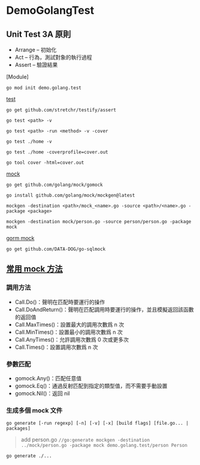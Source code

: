 # DemoGolangTest 

## Unit Test 3A 原則
* Arrange – 初始化
* Act – 行為，測試對象的執行過程
* Assert – 驗證結果

[Module]

`go mod init demo.golang.test`

[test](https://github.com/stretchr/testify/assert)

`go get github.com/stretchr/testify/assert`

`go test <path> -v`

`go test <path> -run <method> -v -cover `

`go test ./home -v`

`go test ./home -coverprofile=cover.out`

`go tool cover -html=cover.out`

[mock](https://github.com/golang/mock)

`go get github.com/golang/mock/gomock`

`go install github.com/golang/mock/mockgen@latest`

`mockgen -destination <path>/mock_<name>.go -source <path>/<name>.go -package <package>`

`mockgen -destination mock/person.go -source person/person.go -package mock`

[gorm mock](https://github.com/DATA-DOG/go-sqlmock)

`go get github.com/DATA-DOG/go-sqlmock`

## [常用 mock 方法](https://pkg.go.dev/github.com/golang/mock@v1.6.0/gomock#section-documentation)
### 調用方法
* Call.Do()：聲明在匹配時要運行的操作
* Call.DoAndReturn()：聲明在匹配調用時要運行的操作，並且模擬返回該函數的返回值
* Call.MaxTimes()：設置最大的調用次數爲 n 次
* Call.MinTimes()：設置最小的調用次數爲 n 次
* Call.AnyTimes()：允許調用次數爲 0 次或更多次
* Call.Times()：設置調用次數爲 n 次
### 參數匹配
* gomock.Any()：匹配任意值
* gomock.Eq()：通過反射匹配到指定的類型值，而不需要手動設置
* gomock.Nil()：返回 nil

### 生成多個 mock 文件

`go generate [-run regexp] [-n] [-v] [-x] [build flags] [file.go... | packages]`

> add person.go `//go:generate mockgen -destination ../mock/person.go -package mock demo.golang.test/person Person`

`go generate ./...`